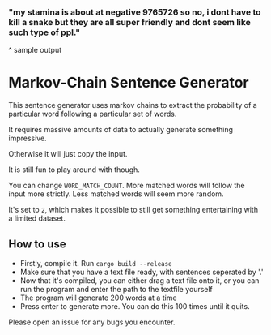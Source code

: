 ### "my stamina is about at negative 9765726 so no, i dont have to kill a snake but they are all super friendly and dont seem like such type of ppl."

^ sample output


# Markov-Chain Sentence Generator

This sentence generator uses markov chains to extract the probability of a particular word following a particular set of words.

It requires massive amounts of data to actually generate something impressive.

Otherwise it will just copy the input.

It is still fun to play around with though.

You can change `WORD_MATCH_COUNT`. More matched words will follow the input more strictly. Less matched words will seem more random.

It's set to `2`, which makes it possible to still get something entertaining with a limited dataset.

## How to use

* Firstly, compile it. Run `cargo build --release`
* Make sure that you have a text file ready, with sentences seperated by '.'
* Now that it's compiled, you can either drag a text file onto it, or you can run the program and enter the path to the textfile yourself
* The program will generate 200 words at a time
* Press enter to generate more. You can do this 100 times until it quits.


Please open an issue for any bugs you encounter.
